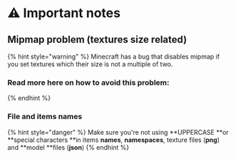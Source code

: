 # ⚠ Important notes

## Mipmap problem (textures size related)

{% hint style="warning" %}
Minecraft has a bug that disables mipmap if you set textures which their size is not a multiple of two.

### Read more here on how to avoid this problem:
{% endhint %}

### File and items names

{% hint style="danger" %}
Make sure you're not using **UPPERCASE **or **special characters **in items **names**, **namespaces**, texture files (**png**) and **model **files (**json**)
{% endhint %}
